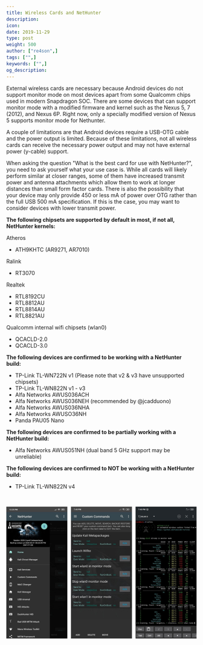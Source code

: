 ```yaml
---
title: Wireless Cards and NetHunter
description:
icon:
date: 2019-11-29
type: post
weight: 500
author: ["re4son",]
tags: ["",]
keywords: ["",]
og_description:
---
```


External wireless cards are necessary because Android devices do not support monitor mode on most devices apart from some Qualcomm chips used in modern Snapdragon SOC. There are some devices that can support monitor mode with a modified firmware and kernel such as the Nexus 5, 7 (2012), and Nexus 6P. Right now, only a specially modified version of Nexus 5 supports monitor mode for Nethunter.

A couple of limitations are that Android devices require a USB-OTG cable and the power output is limited. Because of these limitations, not all wireless cards can receive the necessary power output and may not have external power (y-cable) support.

When asking the question "What is the best card for use with NetHunter?", you need to ask yourself what your use case is.
While all cards will likely perform similar at closer ranges, some of them have increased transmit power and antenna attachments which allow them to work at longer distances than small form factor cards.
There is also the possibility that your device may only provide 450 or less mA of power over OTG rather than the full USB 500 mA specification. If this is the case, you may want to consider devices with lower transmit power.

**The following chipsets are supported by default in most, if not all, NetHunter kernels:**  

Atheros  
* ATH9KHTC (AR9271, AR7010)  

Ralink  
* RT3070  

Realtek  
* RTL8192CU  
* RTL8812AU  
* RTL8814AU  
* RTL8821AU  

Qualcomm internal wifi chipsets (wlan0)  
* QCACLD-2.0  
* QCACLD-3.0  

**The following devices are confirmed to be working with a NetHunter build:**  
* TP-Link TL-WN722N v1 (Please note that v2 & v3 have unsupported chipsets)  
* TP-Link TL-WN822N v1 - v3  
* Alfa Networks AWUS036ACH  
* Alfa Networks AWUS036NEH (recommended by @jcadduono)  
* Alfa Networks AWUS036NHA  
* Alfa Networks AWUSO36NH  
* Panda PAU05 Nano  

**The following devices are confirmed to be partially working with a NetHunter build:**  
* Alfa Networks AWUS051NH (dual band 5 GHz support may be unreliable)  

**The following devices are confirmed to NOT be working with a NetHunter build:**  
* TP-Link TL-WN822N v4  

&nbsp;

![](./nethunter-wlan0monitor.jpg)
